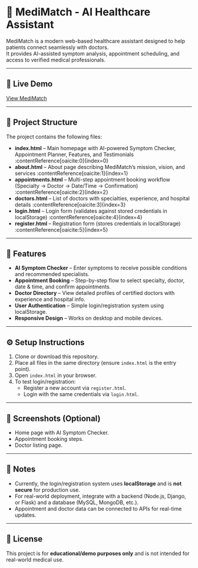 # 🏥 MediMatch - AI Healthcare Assistant

MediMatch is a modern web-based healthcare assistant designed to help patients connect seamlessly with doctors.  
It provides AI-assisted symptom analysis, appointment scheduling, and access to verified medical professionals.

---

## 🔗 Live Demo

[View MediMatch](https://meghanak358.github.io/MediMatch/)

---

## 📂 Project Structure

The project contains the following files:

- **index.html** – Main homepage with AI-powered Symptom Checker, Appointment Planner, Features, and Testimonials :contentReference[oaicite:0]{index=0}  
- **about.html** – About page describing MediMatch’s mission, vision, and services :contentReference[oaicite:1]{index=1}  
- **appointments.html** – Multi-step appointment booking workflow (Specialty → Doctor → Date/Time → Confirmation) :contentReference[oaicite:2]{index=2}  
- **doctors.html** – List of doctors with specialties, experience, and hospital details :contentReference[oaicite:3]{index=3}  
- **login.html** – Login form (validates against stored credentials in localStorage) :contentReference[oaicite:4]{index=4}  
- **register.html** – Registration form (stores credentials in localStorage) :contentReference[oaicite:5]{index=5}  

---

## 🚀 Features

- **AI Symptom Checker** – Enter symptoms to receive possible conditions and recommended specialists.  
- **Appointment Booking** – Step-by-step flow to select specialty, doctor, date & time, and confirm appointments.  
- **Doctor Directory** – View detailed profiles of certified doctors with experience and hospital info.  
- **User Authentication** – Simple login/registration system using localStorage.  
- **Responsive Design** – Works on desktop and mobile devices.  

---

## ⚙️ Setup Instructions

1. Clone or download this repository.  
2. Place all files in the same directory (ensure `index.html` is the entry point).  
3. Open `index.html` in your browser.  
4. To test login/registration:  
   - Register a new account via `register.html`.  
   - Login with the same credentials via `login.html`.  

---

## 📸 Screenshots (Optional)

- Home page with AI Symptom Checker.  
- Appointment booking steps.  
- Doctor listing page.  

---

## 📌 Notes

- Currently, the login/registration system uses **localStorage** and is **not secure** for production use.  
- For real-world deployment, integrate with a backend (Node.js, Django, or Flask) and a database (MySQL, MongoDB, etc.).  
- Appointment and doctor data can be connected to APIs for real-time updates.  

---

## 📜 License

This project is for **educational/demo purposes only** and is not intended for real-world medical use.  
